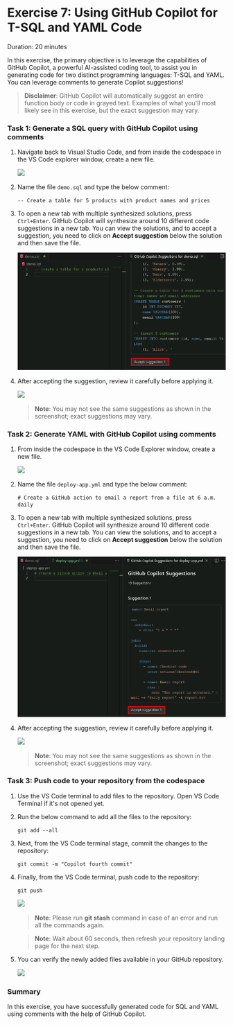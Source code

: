 # Exercise 7: Using GitHub Copilot for T-SQL and YAML Code

Duration: 20 minutes

In this exercise, the primary objective is to leverage the capabilities of GitHub Copilot, a powerful AI-assisted coding tool, to assist you in generating code for two distinct programming languages: T-SQL and YAML. You can leverage comments to generate Copilot suggestions!

>**Disclaimer**: GitHub Copilot will automatically suggest an entire function body or code in grayed text. Examples of what you'll most likely see in this exercise, but the exact suggestion may vary.

### Task 1: Generate a SQL query with GitHub Copilot using comments

1. Navigate back to Visual Studio Code, and from inside the codespace in the VS Code explorer window, create a new file.

    ![](../media/chat-code-new.png)

1. Name the file `demo.sql` and type the below comment:

   ```
   -- Create a table for 5 products with product names and prices
   ```

1. To open a new tab with multiple synthesized solutions, press `Ctrl+Enter`. GitHub Copilot will synthesize around 10 different code suggestions in a new tab. You can view the solutions, and to accept a suggestion, you need to click on **Accept suggestion** below the solution and then save the file.

   ![](../media/ex7-t1-s3.png)

1. After accepting the suggestion, review it carefully before applying it.

   ![](../media/demo-sql-1.png)

   >**Note**: You may not see the same suggestions as shown in the screenshot; exact suggestions may vary.

### Task 2: Generate YAML with GitHub Copilot using comments
   
1. From inside the codespace in the VS Code Explorer window, create a new file.

    ![](../media/chat-code-new.png)

1. Name the file `deploy-app.yml` and type the below comment:

   ```
   # Create a GitHub action to email a report from a file at 6 a.m. daily
   ```

1. To open a new tab with multiple synthesized solutions, press `Ctrl+Enter`. GitHub Copilot will synthesize around 10 different code suggestions in a new tab. You can view the solutions, and to accept a suggestion, you need to click on **Accept suggestion** below the solution and then save the file.

   ![](../media/ex7-t2-s3.png)

1. After accepting the suggestion, review it carefully before applying it.

   ![](../media/demo-yaml-1.png)

   >**Note**: You may not see the same suggestions as shown in the screenshot; exact suggestions may vary.

### Task 3: Push code to your repository from the codespace

1. Use the VS Code terminal to add files to the repository. Open VS Code Terminal if it's not opened yet.

1. Run the below command to add all the files to the repository:
   
   ```
   git add --all
   ```

1. Next, from the VS Code terminal stage, commit the changes to the repository:

   ```
   git commit -m "Copilot fourth commit"
   ```

1. Finally, from the VS Code terminal, push code to the repository:

   ```
   git push
   ```

   ![](../media/ex-6-push.png)

   >**Note**: Please run **git stash** command in case of an error and run all the commands again.

   >**Note**: Wait about 60 seconds, then refresh your repository landing page for the next step.

1. You can verify the newly added files available in your GitHub repository.

   ![](../media/ex-6-github.png)

### Summary

In this exercise, you have successfully generated code for SQL and YAML using comments with the help of GitHub Copilot.
